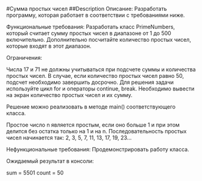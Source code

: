 #Сумма простых чисел
##Description
Описание:
Разработать программу, которая работает в соответствии с требованиями ниже.

Функциональные требования:
Разработать класс PrimeNumbers, который считает сумму простых чисел в диапазоне от 1 до 500 включительно. Дополнительно посчитайте количество простых чисел, которые входят в этот диапазон.

Ограничения:

Числа 17 и 71 не должны учитываться при подсчете суммы и количества простых чисел.
В случае, если количество простых чисел равно 50, подсчет необходимо завершить досрочно.
Для решения задачи используйте цикл for и операторы continue, break.
Необходимо вывести на экран количество простых чисел и их сумму.

Решение можно реализовать в методе main() соответствующего класса.

Простое число n является простым, если оно больше 1 и при этом делится без остатка только на 1 и на n. Последовательность простых чисел начинается так: 2, 3, 5, 7, 11, 13, 17, 19, 23...

Нефункциональные требования:
Продемонстрировать работу класса.

Ожидаемый результат в консоли:

sum = 5501 count = 50